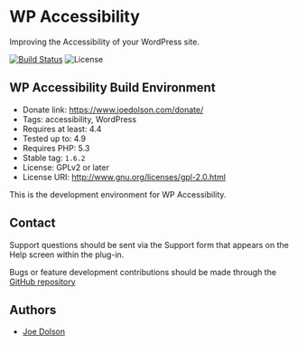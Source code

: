 # WP Accessibility

Improving the Accessibility of your WordPress site.

[![Build Status](https://travis-ci.org/joedolson/wp-accessibility.svg)](https://travis-ci.org/joedolson/wp-accessibility) ![License](https://img.shields.io/badge/license-GPL--2.0%2B-green.svg)

## WP Accessibility Build Environment

* Donate link: https://www.joedolson.com/donate/
* Tags: accessibility, WordPress  
* Requires at least: 4.4  
* Tested up to: 4.9
* Requires PHP: 5.3
* Stable tag: `1.6.2`
* License: GPLv2 or later  
* License URI: http://www.gnu.org/licenses/gpl-2.0.html  

This is the development environment for WP Accessibility. 

## Contact

Support questions should be sent via the Support form that appears on the Help screen within the plug-in.

Bugs or feature development contributions should be made through the [GitHub repository](https://github.com/joedolson/wp-accessibility/issues)

## Authors 

* [Joe Dolson](https://www.joedolson.com)